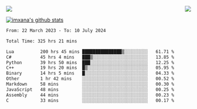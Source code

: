 <p>
  <a href="https://count.getloli.com/"><img src="https://count.getloli.com/get/@xana.readme?theme=moebooru-h"></a>
  <img src="https://weather-icon.journeyad.repl.co/@hangzhou?v=1" align="right">
</p>


<a href="https://github.com/imxana"><img align="center" src="https://github-readme-stats.vercel.app/api?username=imxana&show_icons=true&include_all_commits=true&hide_border=tru&custom_title=imxana%27s%20Github%20Stats" alt="imxana's github stats" /></a> 

<!--START_SECTION:waka-->

```txt
From: 22 March 2023 - To: 10 July 2024

Total Time: 325 hrs 21 mins

Lua          200 hrs 45 mins ███████████████▒░░░░░░░░░   61.71 %
C#           45 hrs 4 mins   ███▒░░░░░░░░░░░░░░░░░░░░░   13.85 %
Python       39 hrs 50 mins  ███░░░░░░░░░░░░░░░░░░░░░░   12.25 %
C++          19 hrs 20 mins  █▒░░░░░░░░░░░░░░░░░░░░░░░   05.95 %
Binary       14 hrs 5 mins   █░░░░░░░░░░░░░░░░░░░░░░░░   04.33 %
Other        1 hr 42 mins    ░░░░░░░░░░░░░░░░░░░░░░░░░   00.52 %
Markdown     58 mins         ░░░░░░░░░░░░░░░░░░░░░░░░░   00.30 %
JavaScript   48 mins         ░░░░░░░░░░░░░░░░░░░░░░░░░   00.25 %
Assembly     44 mins         ░░░░░░░░░░░░░░░░░░░░░░░░░   00.23 %
C            33 mins         ░░░░░░░░░░░░░░░░░░░░░░░░░   00.17 %
```

<!--END_SECTION:waka-->
